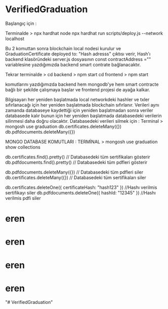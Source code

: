 # VerifiedGraduation
Başlangıç için :

Terminalde >
npx hardhat node
npx hardhat run scripts/deploy.js --network localhost


Bu 2 komuttan sonra blockchain local nodesi kurulur ve GraduationCertificate deployed to: "Hash adresss" çıktısı verir, Hash'ı backend klasöründeki server.js dosyasının const contractAddress ="" variablesine yazdığımızda backend smart contrate bağlanacaktır.

Tekrar terminalde >
cd backend     > npm start
cd frontend    > npm start

komutlarını yazdığımızda backend hem mongodb'ye hem smart contracte bağlı bir şekilde çalışmaya başlar ve frontend projesi de ayağa kalkar.


Bilgisayarı her yeniden başlatmada local networkdeki hashler ve txler sıfırlanacağı için her yeniden başlatmada blockchain sıfırlanır.
Verileri aynı zamanda databaseye kaydettiği için yeniden başlatmadan sonra veriler databasede kalır bunun için her yeniden başlatmada databasedeki verilerin silinmesi daha doğru olacaktır.
Databasedeki verileri silmek için :
Terminal >
mongosh
use graduation
db.certificates.deleteMany({})
db.pdfdocuments.deleteMany({})









MONGO DATABASE KOMUTLARI :
TERMİNAL >
mongosh
use graduation
show collections

db.certificates.find().pretty()    // Databasedeki tüm sertifikaları gösterir
db.pdfdocuments.find().pretty()    // Databasedeki tüm pdfleri gösterir

db.pdfdocuments.deleteMany({})  // Databasedeki tüm pdfleri siler
db.certificates.deleteMany({})  // Databasedeki tüm sertifikaları siler


db.certificates.deleteOne({ certificateHash: "hash123" })     //Hashı verilmis sertifikayı siler
db.pdfdocuments.deleteOne({ hashId: "12345" })                //Hashı verilmis pdfi siler

# eren
# eren
# eren
# eren
"# VerifiedGraduation" 
